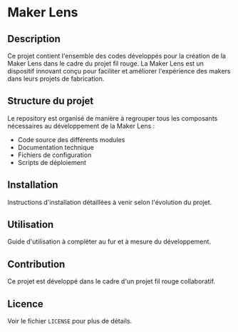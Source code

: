 # Maker Lens

## Description

Ce projet contient l'ensemble des codes développés pour la création de la Maker Lens dans le cadre du projet fil rouge. La Maker Lens est un dispositif innovant conçu pour faciliter et améliorer l'expérience des makers dans leurs projets de fabrication.

## Structure du projet

Le repository est organisé de manière à regrouper tous les composants nécessaires au développement de la Maker Lens :

- Code source des différents modules
- Documentation technique
- Fichiers de configuration
- Scripts de déploiement

## Installation

Instructions d'installation détaillées à venir selon l'évolution du projet.

## Utilisation

Guide d'utilisation à compléter au fur et à mesure du développement.

## Contribution

Ce projet est développé dans le cadre d'un projet fil rouge collaboratif.

## Licence

Voir le fichier `LICENSE` pour plus de détails.
